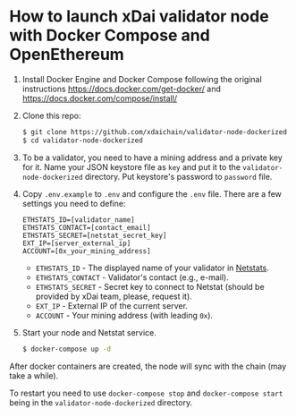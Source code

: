 # How to launch xDai validator node with Docker Compose and OpenEthereum

1. Install Docker Engine and Docker Compose following the original instructions https://docs.docker.com/get-docker/ and https://docs.docker.com/compose/install/

2. Clone this repo:

    ```bash
    $ git clone https://github.com/xdaichain/validator-node-dockerized
    $ cd validator-node-dockerized
    ```

3. To be a validator, you need to have a mining address and a private key for it. Name your JSON keystore file as `key` and put it to the `validator-node-dockerized` directory. Put keystore's password to `password` file.

4. Copy `.env.example` to `.env` and configure the `.env` file. There are a few settings you need to define:

    ```
    ETHSTATS_ID=[validator_name]
    ETHSTATS_CONTACT=[contact_email]
    ETHSTATS_SECRET=[netstat_secret_key]
    EXT_IP=[server_external_ip]
    ACCOUNT=[0x_your_mining_address]
    ```

    - `ETHSTATS_ID` - The displayed name of your validator in [Netstats](https://dai-netstat.poa.network/).
    - `ETHSTATS_CONTACT` - Validator's contact (e.g., e-mail).
    - `ETHSTATS_SECRET` - Secret key to connect to Netstat (should be provided by xDai team, please, request it).
    - `EXT_IP` - External IP of the current server.
    - `ACCOUNT` - Your mining address (with leading `0x`).

5. Start your node and Netstat service.

    ```bash
    $ docker-compose up -d
    ```

After docker containers are created, the node will sync with the chain (may take a while).

To restart you need to use `docker-compose stop` and `docker-compose start` being in the `validator-node-dockerized` directory.
